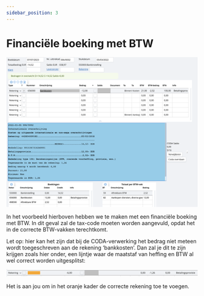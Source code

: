 ```yaml
---
sidebar_position: 3
---
```


# Financiële boeking met BTW

![alt text](../../../../resources/documentboeken/bankboeken/image-6.png)


In het voorbeeld hierboven hebben we te maken met een financiële boeking met BTW. In dit geval zal de tax-code moeten worden aangevuld, opdat het in de correcte BTW-vakken terechtkomt. 

Let op: hier kan het zijn dat bij de CODA-verwerking het bedrag niet meteen wordt toegeschreven aan de rekening ‘bankkosten’. Dan zal je dit te zijn krijgen zoals hier onder, een lijntje waar de maatstaf van heffing en BTW al wel correct worden uitgesplitst: 

![alt text](../../../../resources/documentboeken/bankboeken/image-7.png)

Het is aan jou om in het oranje kader de correcte rekening toe te voegen.
